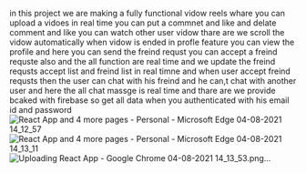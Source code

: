 in this project 
we are making a fully functional vidow reels whare you can upload a vidoes in real time 
you can put a commnet and like and delate comment and like
you can watch other user vidow 
thare are we scroll the vidow automatically when vidow is ended
in profle feature you can view the profile and here you can send the freind requst
you can accept a freind requste also and the all function are real time 
and we update the freind requsts accept list and freind list in real timne
and when user accept freind requsts then the user can chat with his freind and he can,t chat with another user
and here the all chat massge is real time
and thare are we provide bcaked with firebase
so get all data when you authenticated with his email id and password
![React App and 4 more pages - Personal - Microsoft​ Edge 04-08-2021 14_12_57](https://user-images.githubusercontent.com/81507308/128162107-178c5075-5685-44eb-a5c5-ea3cae7242a2.png)
![React App and 4 more pages - Personal - Microsoft​ Edge 04-08-2021 14_13_11](https://user-images.githubusercontent.com/81507308/128162832-2860d51c-3497-495c-a073-42032f59b67e.png)
![Uploading React App - Google Chrome 04-08-2021 14_13_53.png…]()
